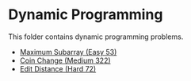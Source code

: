 # Dynamic Programming

This folder contains dynamic programming problems.

* [Maximum Subarray (Easy 53)](/Dynamic/sub)
* [Coin Change (Medium 322)](/Dynamic/sub)
* [Edit Distance (Hard 72)](/Dynamic/leve)
